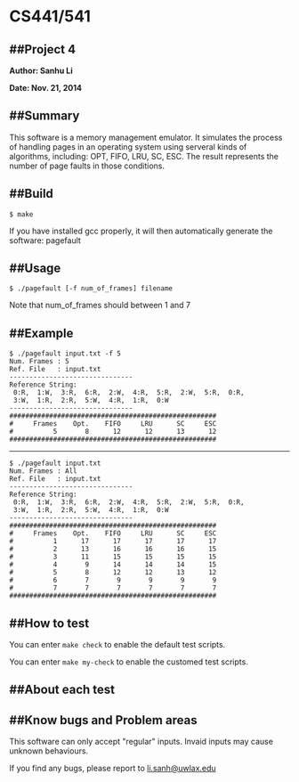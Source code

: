 # CS441/541
##Project 4
---
**Author: Sanhu Li**

**Date: Nov. 21, 2014**

##Summary
---
This software is a memory management emulator. It simulates the process of handling pages in an operating system using serveral kinds of algorithms, including: OPT, FIFO, LRU, SC, ESC. The result represents the number of page faults in those conditions.

##Build
---
	$ make

If you have installed gcc properly, it will then automatically generate the software: pagefault

##Usage
---
	$ ./pagefault [-f num_of_frames] filename

Note that num_of_frames should between 1 and 7

##Example
---
```
$ ./pagefault input.txt -f 5
Num. Frames : 5
Ref. File   : input.txt
-------------------------------
Reference String:
 0:R,  1:W,  3:R,  6:R,  2:W,  4:R,  5:R,  2:W,  5:R,  0:R, 
 3:W,  1:R,  2:R,  5:W,  4:R,  1:R,  0:W
-------------------------------
####################################################
#     Frames    Opt.    FIFO     LRU      SC     ESC
#          5       8      12      12      13      12
####################################################
```
---
```
$ ./pagefault input.txt
Num. Frames : All
Ref. File   : input.txt
-------------------------------
Reference String:
 0:R,  1:W,  3:R,  6:R,  2:W,  4:R,  5:R,  2:W,  5:R,  0:R, 
 3:W,  1:R,  2:R,  5:W,  4:R,  1:R,  0:W
-------------------------------
####################################################
#     Frames    Opt.    FIFO     LRU      SC     ESC
#          1      17      17      17      17      17
#          2      13      16      16      16      15
#          3      11      15      15      15      15
#          4       9      14      14      14      15
#          5       8      12      12      13      12
#          6       7       9       9       9       9
#          7       7       7       7       7       7
####################################################
```

##How to test
---
You can enter `make check` to enable the default test scripts.

You can enter `make my-check` to enable the customed test scripts.

##About each test
---

##Know bugs and Problem areas
---
This software can only accept "regular" inputs.
Invaid inputs may cause unknown behaviours.

If you find any bugs, please report to <li.sanh@uwlax.edu>